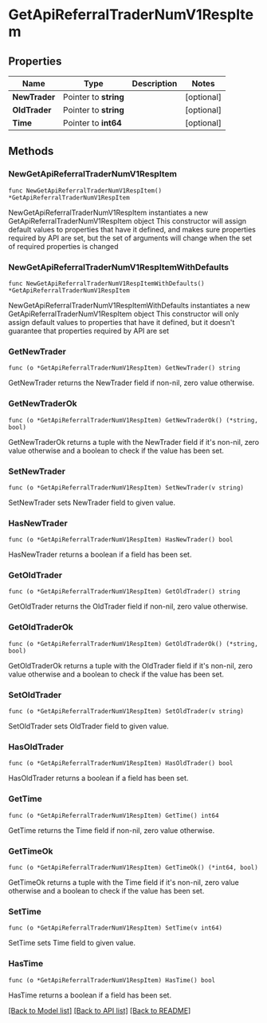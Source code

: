# GetApiReferralTraderNumV1RespItem

## Properties

Name | Type | Description | Notes
------------ | ------------- | ------------- | -------------
**NewTrader** | Pointer to **string** |  | [optional] 
**OldTrader** | Pointer to **string** |  | [optional] 
**Time** | Pointer to **int64** |  | [optional] 

## Methods

### NewGetApiReferralTraderNumV1RespItem

`func NewGetApiReferralTraderNumV1RespItem() *GetApiReferralTraderNumV1RespItem`

NewGetApiReferralTraderNumV1RespItem instantiates a new GetApiReferralTraderNumV1RespItem object
This constructor will assign default values to properties that have it defined,
and makes sure properties required by API are set, but the set of arguments
will change when the set of required properties is changed

### NewGetApiReferralTraderNumV1RespItemWithDefaults

`func NewGetApiReferralTraderNumV1RespItemWithDefaults() *GetApiReferralTraderNumV1RespItem`

NewGetApiReferralTraderNumV1RespItemWithDefaults instantiates a new GetApiReferralTraderNumV1RespItem object
This constructor will only assign default values to properties that have it defined,
but it doesn't guarantee that properties required by API are set

### GetNewTrader

`func (o *GetApiReferralTraderNumV1RespItem) GetNewTrader() string`

GetNewTrader returns the NewTrader field if non-nil, zero value otherwise.

### GetNewTraderOk

`func (o *GetApiReferralTraderNumV1RespItem) GetNewTraderOk() (*string, bool)`

GetNewTraderOk returns a tuple with the NewTrader field if it's non-nil, zero value otherwise
and a boolean to check if the value has been set.

### SetNewTrader

`func (o *GetApiReferralTraderNumV1RespItem) SetNewTrader(v string)`

SetNewTrader sets NewTrader field to given value.

### HasNewTrader

`func (o *GetApiReferralTraderNumV1RespItem) HasNewTrader() bool`

HasNewTrader returns a boolean if a field has been set.

### GetOldTrader

`func (o *GetApiReferralTraderNumV1RespItem) GetOldTrader() string`

GetOldTrader returns the OldTrader field if non-nil, zero value otherwise.

### GetOldTraderOk

`func (o *GetApiReferralTraderNumV1RespItem) GetOldTraderOk() (*string, bool)`

GetOldTraderOk returns a tuple with the OldTrader field if it's non-nil, zero value otherwise
and a boolean to check if the value has been set.

### SetOldTrader

`func (o *GetApiReferralTraderNumV1RespItem) SetOldTrader(v string)`

SetOldTrader sets OldTrader field to given value.

### HasOldTrader

`func (o *GetApiReferralTraderNumV1RespItem) HasOldTrader() bool`

HasOldTrader returns a boolean if a field has been set.

### GetTime

`func (o *GetApiReferralTraderNumV1RespItem) GetTime() int64`

GetTime returns the Time field if non-nil, zero value otherwise.

### GetTimeOk

`func (o *GetApiReferralTraderNumV1RespItem) GetTimeOk() (*int64, bool)`

GetTimeOk returns a tuple with the Time field if it's non-nil, zero value otherwise
and a boolean to check if the value has been set.

### SetTime

`func (o *GetApiReferralTraderNumV1RespItem) SetTime(v int64)`

SetTime sets Time field to given value.

### HasTime

`func (o *GetApiReferralTraderNumV1RespItem) HasTime() bool`

HasTime returns a boolean if a field has been set.


[[Back to Model list]](../README.md#documentation-for-models) [[Back to API list]](../README.md#documentation-for-api-endpoints) [[Back to README]](../README.md)


